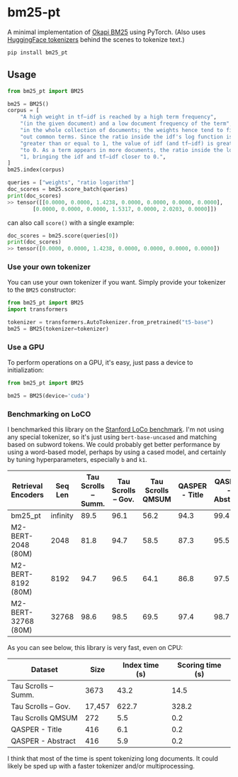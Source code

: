 # bm25-pt

A minimal implementation of [Okapi BM25](https://en.wikipedia.org/wiki/Okapi_BM25) using PyTorch. (Also uses [HuggingFace tokenizers](https://huggingface.co/docs/tokenizers/en/index) behind the scenes to tokenize text.)

```bash
pip install bm25_pt
```

## Usage


```python
from bm25_pt import BM25

bm25 = BM25()
corpus = [
    "A high weight in tf–idf is reached by a high term frequency",
    "(in the given document) and a low document frequency of the term",
    "in the whole collection of documents; the weights hence tend to filter",
    "out common terms. Since the ratio inside the idf's log function is always",
    "greater than or equal to 1, the value of idf (and tf–idf) is greater than or equal",
    "to 0. As a term appears in more documents, the ratio inside the logarithm approaches",
    "1, bringing the idf and tf–idf closer to 0.",
]
bm25.index(corpus)

queries = ["weights", "ratio logarithm"]
doc_scores = bm25.score_batch(queries)
print(doc_scores)
>> tensor([[0.0000, 0.0000, 1.4238, 0.0000, 0.0000, 0.0000, 0.0000],
        [0.0000, 0.0000, 0.0000, 1.5317, 0.0000, 2.0203, 0.0000]])
```

can also call `score()` with a single example:

```python
doc_scores = bm25.score(queries[0])
print(doc_scores)
>> tensor([0.0000, 0.0000, 1.4238, 0.0000, 0.0000, 0.0000, 0.0000])
```
### Use your own tokenizer

You can use your own tokenizer if you want. Simply provide your tokenizer to the `BM25` constructor:

```python
from bm25_pt import BM25
import transformers

tokenizer = transformers.AutoTokenizer.from_pretrained("t5-base")
bm25 = BM25(tokenizer=tokenizer)
```

### Use a GPU

To perform operations on a GPU, it's easy, just pass a device to initialization:

```python
from bm25_pt import BM25

bm25 = BM25(device='cuda')
```    


### Benchmarking on LoCO

I benchmarked this library on the [Stanford LoCo benchmark](https://hazyresearch.stanford.edu/blog/2024-01-11-m2-bert-retrieval). I'm not using any special tokenizer, so it's just using `bert-base-uncased` and matching based on subword tokens. We could probably get better performance by using a word-based model, perhaps by using a cased model, and certainly by tuning hyperparameters, especially `b` and `k1`.

| Retrieval Encoders  | Seq Len  | Tau Scrolls – Summ. | Tau Scrolls – Gov. | Tau Scrolls QMSUM | QASPER - Title | QASPER - Abstract | Average |
|---------------------|----------|---------------------|--------------------|-------------------|----------------|-------------------|---------|
|    bm25_pt   | infinity |         89.5        |        96.1        |        56.2       |      94.3      |        99.4       |   87.1  |
|  M2-BERT-2048 (80M) |   2048   |         81.8        |        94.7        |        58.5       |      87.3      |        95.5       |   83.6  |
|  M2-BERT-8192 (80M) |   8192   |         94.7        |        96.5        |        64.1       |      86.8      |        97.5       |   85.9  |
| M2-BERT-32768 (80M) |   32768  |         98.6        |        98.5        |        69.5       |      97.4      |        98.7       |   92.5  |


As you can see below, this library is very fast, even on CPU:

| Dataset | Size | Index time (s) | Scoring time (s) |
|---------------------|----------|---------------------|--------------------|
| Tau Scrolls – Summ. | 3673 | 43.2 | 14.5 |
| Tau Scrolls – Gov. | 17,457 | 622.7 | 328.2 |
| Tau Scrolls QMSUM | 272 | 5.5 | 0.2 |
| QASPER - Title | 416 | 6.1 | 0.2 |
| QASPER - Abstract | 416 | 5.9 | 0.2

I think that most of the time is spent tokenizing long documents. It could likely be sped up with a faster tokenizer and/or multiprocessing.
